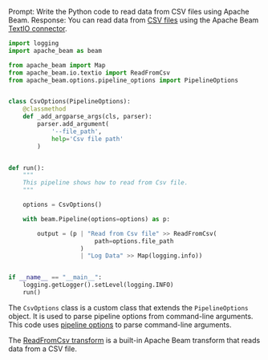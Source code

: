Prompt:
Write the Python code to read data from CSV files using Apache Beam.
Response:
You can read data from [CSV files](https://en.wikipedia.org/wiki/Comma-separated_values) using the Apache Beam [TextIO connector](https://beam.apache.org/releases/pydoc/current/apache_beam.io.textio.html).

```python
import logging
import apache_beam as beam

from apache_beam import Map
from apache_beam.io.textio import ReadFromCsv
from apache_beam.options.pipeline_options import PipelineOptions


class CsvOptions(PipelineOptions):
    @classmethod
    def _add_argparse_args(cls, parser):
        parser.add_argument(
            '--file_path',
            help='Csv file path'
        )


def run():
    """
    This pipeline shows how to read from Csv file.
    """

    options = CsvOptions()

    with beam.Pipeline(options=options) as p:

        output = (p | "Read from Csv file" >> ReadFromCsv(
                        path=options.file_path
                    )
                    | "Log Data" >> Map(logging.info))


if __name__ == "__main__":
    logging.getLogger().setLevel(logging.INFO)
    run()
```

The `CsvOptions` class is a custom class that extends the `PipelineOptions` object. It is used to parse pipeline options from command-line arguments. This code uses [pipeline options](https://beam.apache.org/documentation/patterns/pipeline-options/) to parse command-line arguments.

The [ReadFromCsv transform](https://beam.apache.org/releases/pydoc/current/apache_beam.io.textio.html#apache_beam.io.textio.ReadFromCsv) is a built-in Apache Beam transform that reads data from a CSV file.